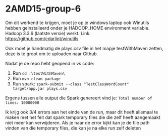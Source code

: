 # 2AMD15-group-6

Om dit werkend te krijgen, moet je op je windows laptop ook Winutils hebben geinstalleerd onder je HADOOP_HOME environment variable.
Hadoop 3.3.6 (laatste versie) werkt. Link: https://github.com/cdarlint/winutils

Ook moet je handmatig de plays.csv file in het mapje testWithMaven zetten, deze is te groot om te uploaden naar Github.

Nadat je de repo hebt geopend in vs code:
1. Run `cd .\testWithMaven\` 
2. Run `mvn clean package`
3. Run spark: `spark-submit --class "TestClassWordCount"  target/app.jar plays.csv`

Ergens tussen alle output die Spark genereert vind je: `Total number of lines: 10000000`

Ik krijg ook 3/4 errors aan het einde van de run, maar dit heeft allemaal te maken met het feit dat spark temporary files die die zelf heeft aangemaakt niet meer kan verwijderen. 
Als je naar de error kijkt kan je de file path vinden van die temporary files, die kan je na elke run zelf deleten
